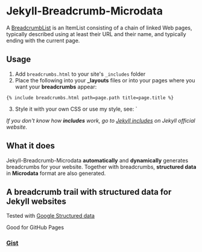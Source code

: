 # Jekyll-Breadcrumb-Microdata

A [BreadcrumbList](https://schema.org/BreadcrumbList) is an ItemList consisting of a chain of linked Web pages, typically described using at least their URL and their name, and typically ending with the current page.

## Usage

1. Add `breadcrumbs.html` to your site's `_includes` folder
2. Place the following into your **_layouts** files or into your pages where you want your **breadcrumbs** appear:

  ```liquid
  {% include breadcrumbs.html path=page.path title=page.title %}
  ```

3. Style it with your own CSS or use my style, see: `<!-- comments -->

*If you don't know how **includes** work, go to [Jekyll includes](https://jekyllrb.com/docs/includes/) on Jekyll official website.*

## What it does

Jekyll-Breadcrumb-Microdata **automatically** and **dynamically** generates breadcrumbs for your website. 
Together with breadcrumbs, **structured data** in **Microdata** format are also generated.

## A breadcrumb trail with structured data for Jekyll websites

Tested with [Google Structured data](https://search.google.com/structured-data/testing-tool?hl=it)

Good for GitHub Pages

### [Gist](https://gist.github.com/enricocaputo/2509e00403aa4218df28a730ce1aa57a) 

